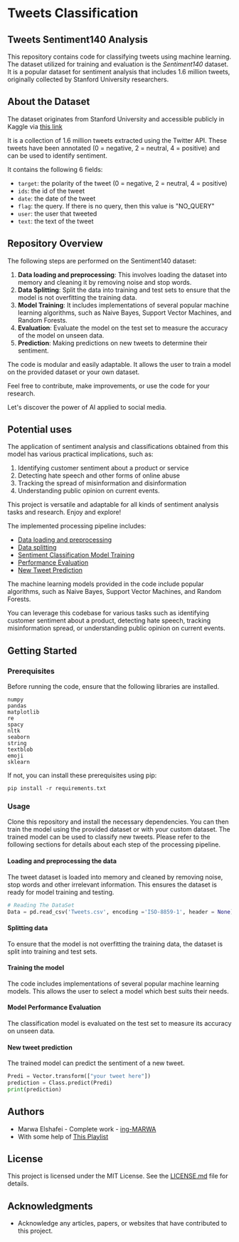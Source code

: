 # Tweets Classification
## Tweets Sentiment140 Analysis

This repository contains code for classifying tweets using machine learning. The dataset utilized for training and evaluation is the *Sentiment140* dataset. It is a popular dataset for sentiment analysis that includes 1.6 million tweets, originally collected by Stanford University researchers. 

## About the Dataset

The dataset originates from Stanford University and accessible publicly in Kaggle via [this link](https://www.kaggle.com/datasets/kazanova/sentiment140/download?datasetVersionNumber=2)

It is a collection of 1.6 million tweets extracted using the Twitter API. These tweets have been annotated (0 = negative, 2 = neutral, 4 = positive) and can be used to identify sentiment.

It contains the following 6 fields:

- `target`: the polarity of the tweet (0 = negative, 2 = neutral, 4 = positive)
- `ids`: the id of the tweet
- `date`: the date of the tweet
- `flag`: the query. If there is no query, then this value is "NO_QUERY"
- `user`: the user that tweeted
- `text`: the text of the tweet

## Repository Overview

The following steps are performed on the Sentiment140 dataset:

1. **Data loading and preprocessing**: This involves loading the dataset into memory and cleaning it by removing noise and stop words.
2. **Data Splitting**: Split the data into training and test sets to ensure that the model is not overfitting the training data.
3. **Model Training**: It includes implementations of several popular machine learning algorithms, such as Naive Bayes, Support Vector Machines, and Random Forests.
4. **Evaluation**: Evaluate the model on the test set to measure the accuracy of the model on unseen data.
5. **Prediction**: Making predictions on new tweets to determine their sentiment.

The code is modular and easily adaptable. It allows the user to train a model on the provided dataset or your own dataset.

Feel free to contribute, make improvements, or use the code for your research.

Let's discover the power of AI applied to social media. 

## Potential uses

The application of sentiment analysis and classifications obtained from this model has various practical implications, such as:

1. Identifying customer sentiment about a product or service
2. Detecting hate speech and other forms of online abuse
3. Tracking the spread of misinformation and disinformation
4. Understanding public opinion on current events. 

This project is versatile and adaptable for all kinds of sentiment analysis tasks and research. Enjoy and explore!
  
The implemented processing pipeline includes: 

- [Data loading and preprocessing](#loading-data)
- [Data splitting](#data-splitting)
- [Sentiment Classification Model Training](#model-training)
- [Performance Evaluation](#evaluation)
- [New Tweet Prediction](#prediction)

The machine learning models provided in the code include popular algorithms, such as Naive Bayes, Support Vector Machines, and Random Forests.

You can leverage this codebase for various tasks such as identifying customer sentiment about a product, detecting hate speech, tracking misinformation spread, or understanding public opinion on current events.

## Getting Started

### Prerequisites

Before running the code, ensure that the following libraries are installed.

```
numpy
pandas
matplotlib
re
spacy
nltk
seaborn
string
textblob
emoji
sklearn
```

If not, you can install these prerequisites using pip:

```
pip install -r requirements.txt
```

### Usage

Clone this repository and install the necessary dependencies. You can then train the model using the provided dataset or with your custom dataset. The trained model can be used to classify new tweets.
Please refer to the following sections for details about each step of the processing pipeline.

#### Loading and preprocessing the data

The tweet dataset is loaded into memory and cleaned by removing noise, stop words and other irrelevant information. This ensures the dataset is ready for model training and testing.

```python
# Reading The DataSet
Data = pd.read_csv('Tweets.csv', encoding ='ISO-8859-1', header = None)
```

#### Splitting data

To ensure that the model is not overfitting the training data, the dataset is split into training and test sets.

#### Training the model

The code includes implementations of several popular machine learning models. This allows the user to select a model which best suits their needs.

#### Model Performance Evaluation

The classification model is evaluated on the test set to measure its accuracy on unseen data.

#### New tweet prediction

The trained model can predict the sentiment of a new tweet.

```python
Predi = Vector.transform(["your tweet here"])
prediction = Class.predict(Predi)
print(prediction)
```

## Authors

- Marwa Elshafei - Complete work - [ing-MARWA](https://github.com/ing-MARWA)
- With some help of [This Playlist](https://youtube.com/playlist?list=PL6-3IRz2XF5UuSjetc1MH2-JjvuuRG4qw&si=bZ5Ht0Ylpr8XweUE)

## License

This project is licensed under the MIT License. See the [LICENSE.md](LICENSE.md) file for details.

## Acknowledgments

- Acknowledge any articles, papers, or websites that have contributed to this project.

  
